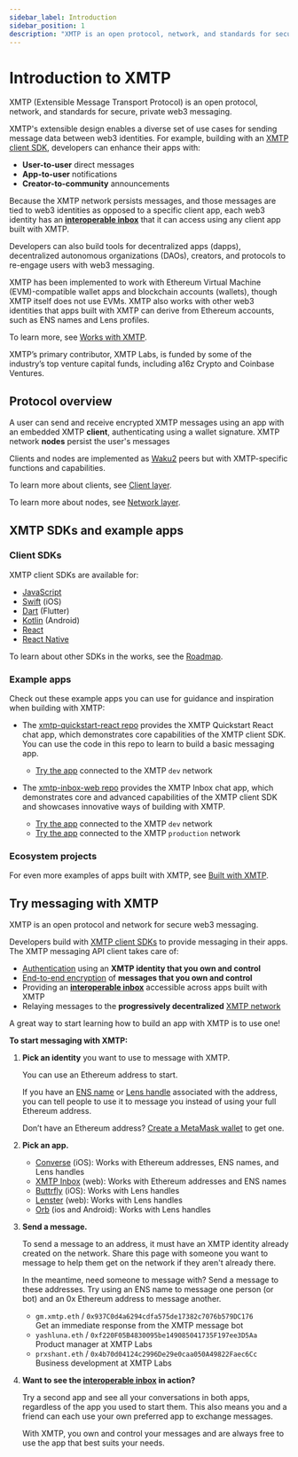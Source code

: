 ```yaml
---
sidebar_label: Introduction
sidebar_position: 1
description: "XMTP is an open protocol, network, and standards for secure, private web3 messaging."
---
```


# Introduction to XMTP

XMTP (Extensible Message Transport Protocol) is an open protocol, network, and standards for secure, private web3 messaging.

XMTP's extensible design enables a diverse set of use cases for sending message data between web3 identities. For example, building with an [XMTP client SDK](/docs/introduction#xmtp-sdks-and-example-apps), developers can enhance their apps with:

- **User-to-user** direct messages
- **App-to-user** notifications
- **Creator-to-community** announcements

Because the XMTP network persists messages, and those messages are tied to web3 identities as opposed to a specific client app, each web3 identity has an [**interoperable inbox**](/docs/concepts/interoperable-inbox) that it can access using any client app built with XMTP.

Developers can also build tools for decentralized apps (dapps), decentralized autonomous organizations (DAOs), creators, and protocols to re-engage users with web3 messaging.

XMTP has been implemented to work with Ethereum Virtual Machine (EVM)-compatible wallet apps and blockchain accounts (wallets), though XMTP itself does not use EVMs. XMTP also works with other web3 identities that apps built with XMTP can derive from Ethereum accounts, such as ENS names and Lens profiles.

To learn more, see [Works with XMTP](/docs/dev-faqs).

XMTP’s primary contributor, XMTP Labs, is funded by some of the industry’s top venture capital funds, including a16z Crypto and Coinbase Ventures.

## Protocol overview

A user can send and receive encrypted XMTP messages using an app with an embedded XMTP **client**, authenticating using a wallet signature. XMTP network **nodes** persist the user's messages

Clients and nodes are implemented as [Waku2](https://rfc.vac.dev/spec/10/) peers but with XMTP-specific functions and capabilities.

To learn more about clients, see [Client layer](/docs/concepts/architectural-overview#client-layer).

To learn more about nodes, see [Network layer](/docs/concepts/architectural-overview#network-layer).

## XMTP SDKs and example apps

### Client SDKs

XMTP client SDKs are available for:

- [JavaScript](/docs/sdks/js-quickstart)
- [Swift](/docs/sdks/swift-quickstart) (iOS)
- [Dart](/docs/sdks/dart-quickstart) (Flutter)
- [Kotlin](/docs/sdks/kotlin-quickstart) (Android)
- [React](/docs/sdks/react-quickstart)
- [React Native](/docs/sdks/rn-quickstart)

To learn about other SDKs in the works, see the [Roadmap](/roadmap).

### Example apps

Check out these example apps you can use for guidance and inspiration when building with XMTP:

- The [xmtp-quickstart-react repo](https://github.com/xmtp/xmtp-quickstart-react) provides the XMTP Quickstart React chat app, which demonstrates core capabilities of the XMTP client SDK. You can use the code in this repo to learn to build a basic messaging app.

  - [Try the app](https://xmtp-quickstart-react.vercel.app/) connected to the XMTP `dev` network

- The [xmtp-inbox-web repo](https://github.com/xmtp-labs/xmtp-inbox-web) provides the XMTP Inbox chat app, which demonstrates core and advanced capabilities of the XMTP client SDK and showcases innovative ways of building with XMTP.
  - [Try the app](https://dev.xmtp.chat/) connected to the XMTP `dev` network
  - [Try the app](https://xmtp.chat/) connected to the XMTP `production` network

### Ecosystem projects

For even more examples of apps built with XMTP, see [Built with XMTP](built-with-xmtp).

## Try messaging with XMTP

XMTP is an open protocol and network for secure web3 messaging.

Developers build with [XMTP client SDKs](/docs/introduction#xmtp-sdks-and-example-apps) to provide messaging in their apps. The XMTP messaging API client takes care of:

- [Authentication](/docs/concepts/account-signatures) using an **XMTP identity that you own and control**
- [End-to-end encryption](/docs/concepts/invitation-and-message-encryption) of **messages that you own and control**
- Providing an **[interoperable inbox](/docs/concepts/interoperable-inbox)** accessible across apps built with XMTP
- Relaying messages to the **progressively decentralized** [XMTP network](/docs/concepts/architectural-overview#network-layer)

A great way to start learning how to build an app with XMTP is to use one!

**To start messaging with XMTP:**

1. **Pick an identity** you want to use to message with XMTP.

   You can use an Ethereum address to start.

   If you have an [ENS name](https://ens.domains/) or [Lens handle](https://claim.lens.xyz/) associated with the address, you can tell people to use it to message you instead of using your full Ethereum address.

   Don’t have an Ethereum address? [Create a MetaMask wallet](https://metamask.io/) to get one.

2. **Pick an app.**

   - [Converse](https://getconverse.app/) (iOS): Works with Ethereum addresses, ENS names, and Lens handles
   - [XMTP Inbox](https://xmtp.chat/) (web): Works with Ethereum addresses and ENS names
   - [Buttrfly](https://buttrfly.app/) (iOS): Works with Lens handles
   - [Lenster](https://lenster.xyz/) (web): Works with Lens handles
   - [Orb](https://orb.ac/) (ios and Android): Works with Lens handles

3. **Send a message.**

   To send a message to an address, it must have an XMTP identity already created on the network. Share this page with someone you want to message to help them get on the network if they aren't already there.

   In the meantime, need someone to message with? Send a message to these addresses. Try using an ENS name to message one person (or bot) and an 0x Ethereum address to message another.

   - `gm.xmtp.eth` / `0x937C0d4a6294cdfa575de17382c7076b579DC176`  
      Get an immediate response from the XMTP message bot
   - `yashluna.eth` / `0xf220F05B4830095be149085041735F197ee3D5Aa`  
      Product manager at XMTP Labs
   - `prxshant.eth` / `0x4b70d04124c2996De29e0caa050A49822Faec6Cc`  
      Business development at XMTP Labs

4. **Want to see the [interoperable inbox](/docs/concepts/interoperable-inbox) in action?**

   Try a second app and see all your conversations in both apps, regardless of the app you used to start them. This also means you and a friend can each use your own preferred app to exchange messages.

   With XMTP, you own and control your messages and are always free to use the app that best suits your needs.
